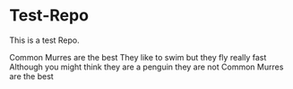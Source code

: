 # Test-Repo
This is a test Repo.

Common Murres are the best
They like to swim but they fly really fast
Although you might think they are a penguin they are not
Common Murres are the best
